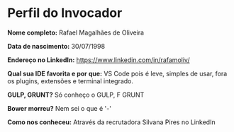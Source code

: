 # Perfil do Invocador

**Nome completo:** Rafael Magalhães de Oliveira

**Data de nascimento:** 30/07/1998

**Endereço no LinkedIn:** https://www.linkedin.com/in/rafamoliv/

**Qual sua IDE favorita e por que:** VS Code pois é leve, simples de usar, fora os plugins, extensões e terminal integrado.

**GULP, GRUNT?** Só conheço o GULP, F GRUNT

**Bower morreu?** Nem sei o que é '-'

**Como nos conheceu:** Através da recrutadora Silvana Pires no LinkedIn
